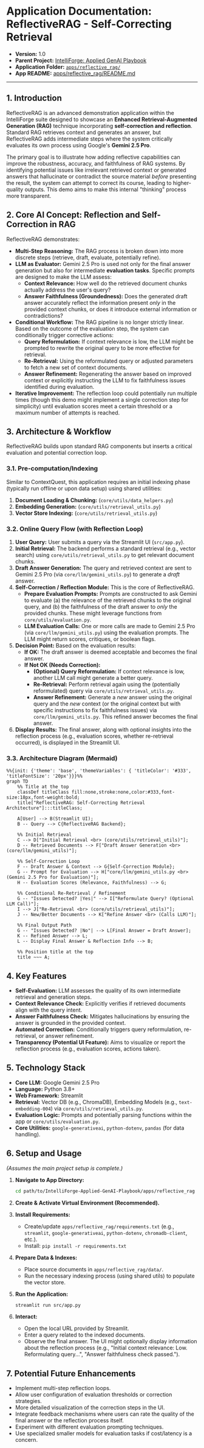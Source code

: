 # Application Documentation: ReflectiveRAG - Self-Correcting Retrieval

- **Version:** 1.0
- **Parent Project:** [IntelliForge: Applied GenAI Playbook](../overview.md)
- **Application Folder:** [`apps/reflective_rag/`](../../apps/reflective_rag/)
- **App README:** [apps/reflective_rag/README.md](../../apps/reflective_rag/README.md)

---

## 1. Introduction

ReflectiveRAG is an advanced demonstration application within the IntelliForge suite designed to showcase an **Enhanced Retrieval-Augmented Generation (RAG)** technique incorporating **self-correction and reflection**. Standard RAG retrieves context and generates an answer, but ReflectiveRAG adds intermediate steps where the system critically evaluates its own process using Google's **Gemini 2.5 Pro**.

The primary goal is to illustrate how adding reflective capabilities can improve the robustness, accuracy, and faithfulness of RAG systems. By identifying potential issues like irrelevant retrieved context or generated answers that hallucinate or contradict the source material *before* presenting the result, the system can attempt to correct its course, leading to higher-quality outputs. This demo aims to make this internal "thinking" process more transparent.

## 2. Core AI Concept: Reflection and Self-Correction in RAG

ReflectiveRAG demonstrates:

- **Multi-Step Reasoning:** The RAG process is broken down into more discrete steps (retrieve, draft, evaluate, potentially refine).
- **LLM as Evaluator:** Gemini 2.5 Pro is used not only for the final answer generation but also for intermediate **evaluation tasks**. Specific prompts are designed to make the LLM assess:
  - **Context Relevance:** How well do the retrieved document chunks actually address the user's query?
  - **Answer Faithfulness (Groundedness):** Does the generated draft answer accurately reflect the information present *only* in the provided context chunks, or does it introduce external information or contradictions?
- **Conditional Workflow:** The RAG pipeline is no longer strictly linear. Based on the outcome of the evaluation step, the system can conditionally trigger corrective actions:
  - **Query Reformulation:** If context relevance is low, the LLM might be prompted to rewrite the original query to be more effective for retrieval.
  - **Re-Retrieval:** Using the reformulated query or adjusted parameters to fetch a new set of context documents.
  - **Answer Refinement:** Regenerating the answer based on improved context or explicitly instructing the LLM to fix faithfulness issues identified during evaluation.
- **Iterative Improvement:** The reflection loop could potentially run multiple times (though this demo might implement a single correction step for simplicity) until evaluation scores meet a certain threshold or a maximum number of attempts is reached.

## 3. Architecture & Workflow

ReflectiveRAG builds upon standard RAG components but inserts a critical evaluation and potential correction loop.

### 3.1. Pre-computation/Indexing

Similar to ContextQuest, this application requires an initial indexing phase (typically run offline or upon data setup) using shared utilities:

1. **Document Loading & Chunking:** (`core/utils/data_helpers.py`)
2. **Embedding Generation:** (`core/utils/retrieval_utils.py`)
3. **Vector Store Indexing:** (`core/utils/retrieval_utils.py`)

### 3.2. Online Query Flow (with Reflection Loop)

1. **User Query:** User submits a query via the Streamlit UI (`src/app.py`).
2. **Initial Retrieval:** The backend performs a standard retrieval (e.g., vector search) using `core/utils/retrieval_utils.py` to get relevant document chunks.
3. **Draft Answer Generation:** The query and retrieved context are sent to Gemini 2.5 Pro (via `core/llm/gemini_utils.py`) to generate a *draft* answer.
4. **Self-Correction / Reflection Module:** This is the core of ReflectiveRAG.
    - **Prepare Evaluation Prompts:** Prompts are constructed to ask Gemini to evaluate (a) the relevance of the retrieved chunks to the original query, and (b) the faithfulness of the draft answer to *only* the provided chunks. These might leverage functions from `core/utils/evaluation.py`.
    - **LLM Evaluation Calls:** One or more calls are made to Gemini 2.5 Pro (via `core/llm/gemini_utils.py`) using the evaluation prompts. The LLM might return scores, critiques, or boolean flags.
5. **Decision Point:** Based on the evaluation results:
    - **If OK:** The draft answer is deemed acceptable and becomes the final answer.
    - **If Not OK (Needs Correction):**
        - **(Optional) Query Reformulation:** If context relevance is low, another LLM call might generate a better query.
        - **Re-Retrieval:** Perform retrieval again using the (potentially reformulated) query via `core/utils/retrieval_utils.py`.
        - **Answer Refinement:** Generate a *new* answer using the original query and the *new* context (or the original context but with specific instructions to fix faithfulness issues) via `core/llm/gemini_utils.py`. This refined answer becomes the final answer.
6. **Display Results:** The final answer, along with optional insights into the reflection process (e.g., evaluation scores, whether re-retrieval occurred), is displayed in the Streamlit UI.

### 3.3. Architecture Diagram (Mermaid)

```mermaid
%%{init: {'theme': 'base', 'themeVariables': { 'titleColor': '#333', 'titleFontSize': '20px'}}}%%
graph TD
    %% Title at the top
    classDef titleClass fill:none,stroke:none,color:#333,font-size:18px,font-weight:bold;
    title["ReflectiveRAG: Self-Correcting Retrieval Architecture"]:::titleClass;

    A[User] --> B(Streamlit UI);
    B -- Query --> C{ReflectiveRAG Backend};

    %% Initial Retrieval
    C --> D["Initial Retrieval <br> (core/utils/retrieval_utils)"];
    D -- Retrieved Documents --> F["Draft Answer Generation <br> (core/llm/gemini_utils)"];

    %% Self-Correction Loop
    F -- Draft Answer & Context --> G{Self-Correction Module};
    G -- Prompt for Evaluation --> H["core/llm/gemini_utils.py <br> (Gemini 2.5 Pro for Evaluation)"];
    H -- Evaluation Scores (Relevance, Faithfulness) --> G;

    %% Conditional Re-Retrieval / Refinement
    G -- "Issues Detected? |Yes|" --> I["Reformulate Query? (Optional LLM Call)"];
    I --> J["Re-Retrieval <br> (core/utils/retrieval_utils)"];
    J -- New/Better Documents --> K["Refine Answer <br> (Calls LLM)"];

    %% Final Output Path
    G -- "Issues Detected? |No"| --> L[Final Answer = Draft Answer];
    K -- Refined Answer --> L;
    L -- Display Final Answer & Reflection Info --> B;

    %% Position title at the top
    title ~~~ A;
```

## 4. Key Features

- **Self-Evaluation:** LLM assesses the quality of its own intermediate retrieval and generation steps.
- **Context Relevance Check:** Explicitly verifies if retrieved documents align with the query intent.
- **Answer Faithfulness Check:** Mitigates hallucinations by ensuring the answer is grounded in the provided context.
- **Automated Correction:** Conditionally triggers query reformulation, re-retrieval, or answer refinement.
- **Transparency (Potential UI Feature):** Aims to visualize or report the reflection process (e.g., evaluation scores, actions taken).

## 5. Technology Stack

- **Core LLM:** Google Gemini 2.5 Pro
- **Language:** Python 3.8+
- **Web Framework:** Streamlit
- **Retrieval:** Vector DB (e.g., ChromaDB), Embedding Models (e.g., `text-embedding-004`) via `core/utils/retrieval_utils.py`.
- **Evaluation Logic:** Prompts and potentially parsing functions within the app or `core/utils/evaluation.py`.
- **Core Utilities:** `google-generativeai`, `python-dotenv`, `pandas` (for data handling).

## 6. Setup and Usage

*(Assumes the main project setup is complete.)*

1. **Navigate to App Directory:**

    ```bash
    cd path/to/IntelliForge-Applied-GenAI-Playbook/apps/reflective_rag
    ```

2. **Create & Activate Virtual Environment (Recommended).**

3. **Install Requirements:**
    - Create/update `apps/reflective_rag/requirements.txt` (e.g., `streamlit`, `google-generativeai`, `python-dotenv`, `chromadb-client`, etc.).
    - Install: `pip install -r requirements.txt`

4. **Prepare Data & Indexes:**
    - Place source documents in `apps/reflective_rag/data/`.
    - Run the necessary indexing process (using shared utils) to populate the vector store.

5. **Run the Application:**

    ```bash
    streamlit run src/app.py
    ```

6. **Interact:**
    - Open the local URL provided by Streamlit.
    - Enter a query related to the indexed documents.
    - Observe the final answer. The UI might optionally display information about the reflection process (e.g., "Initial context relevance: Low. Reformulating query...", "Answer faithfulness check passed.").

## 7. Potential Future Enhancements

- Implement multi-step reflection loops.
- Allow user configuration of evaluation thresholds or correction strategies.
- More detailed visualization of the correction steps in the UI.
- Integrate feedback mechanisms where users can rate the quality of the final answer or the reflection process itself.
- Experiment with different evaluation prompting techniques.
- Use specialized smaller models for evaluation tasks if cost/latency is a concern.
